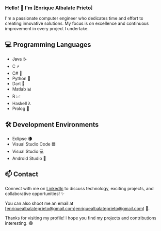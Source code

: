 
### Hello! 👋 I'm [Enrique Albalate Prieto]

I'm a passionate computer engineer who dedicates time and effort to creating innovative solutions. My focus is on excellence and continuous improvement in every project I undertake.

## 💻 Programming Languages

- Java ☕️
- C ⚡
- C# 🔵
- Python 🐍
- Dart 🎯
- Matlab 📊
- R 📈
- Haskell λ
- Prolog 🧠

## 🛠️ Development Environments

- Eclipse 🌘
- Visual Studio Code 🟦
- Visual Studio 💻
- Android Studio 🤖

## 📫 Contact

Connect with me on [LinkedIn](https://www.linkedin.com/in/enrique-albalate-prieto-6514b2255/) to discuss technology, exciting projects, and collaborative opportunities! ✨

You can also shoot me an email at [enriquealbalateprieto@gmail.com]enriquealbalateprieto@gmail.com) 📧.

Thanks for visiting my profile! I hope you find my projects and contributions interesting. 😄

